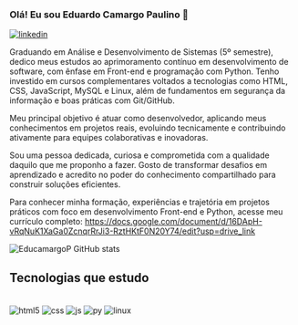 ### Olá! Eu sou Eduardo Camargo Paulino 🤚

[![linkedin](https://img.shields.io/badge/LinkedIn-0077B5?style=for-the-badge&logo=linkedin&logoColor=white)](https://www.linkedin.com/in/eduardo-camargo-53475b232/)


Graduando em Análise e Desenvolvimento de Sistemas (5º semestre), dedico meus estudos ao aprimoramento contínuo em desenvolvimento de software, com ênfase em Front-end e programação com Python. Tenho investido em cursos complementares voltados a tecnologias como HTML, CSS, JavaScript, MySQL e Linux, além de fundamentos em segurança da informação e boas práticas com Git/GitHub.

Meu principal objetivo é atuar como desenvolvedor, aplicando meus conhecimentos em projetos reais, evoluindo tecnicamente e contribuindo ativamente para equipes colaborativas e inovadoras.

Sou uma pessoa dedicada, curiosa e comprometida com a qualidade daquilo que me proponho a fazer. Gosto de transformar desafios em aprendizado e acredito no poder do conhecimento compartilhado para construir soluções eficientes.

Para conhecer minha formação, experiências e trajetória em projetos práticos com foco em desenvolvimento Front-end e Python, acesse meu currículo completo: https://docs.google.com/document/d/16DApH-vRqNuK1XaGa0ZcnqrRrJi3-RztHKtF0N20Y74/edit?usp=drive_link


![EducamargoP
 GitHub stats](https://github-readme-stats.vercel.app/api?username=EducamargoP&show_icons=true&theme=radical)
 
 ## Tecnologias que estudo
 <div style="display: inline_block"><br/>
    
  <img align="center" alt="html5" src="https://img.shields.io/badge/HTML5-E34F26?style=for-the-badge&logo=html5&logoColor=white">
                                       
 <img align="center" alt="css" src="https://img.shields.io/badge/CSS3-1572B6?style=for-the-badge&logo=css3&logoColor=white">
  
   <img align="center" alt="js" src="https://img.shields.io/badge/JavaScript-F7DF1E?style=for-the-badge&logo=javascript&logoColor=black">
  
  <img align="center" alt="py" src="https://img.shields.io/badge/Python-14354C?style=for-the-badge&logo=python&logoColor=white">
  <img align="center" alt="linux" src="https://img.shields.io/badge/Linux-FCC624?style=for-the-badge&logo=linux&logoColor=black">
 
  
 
  
  
  
 
